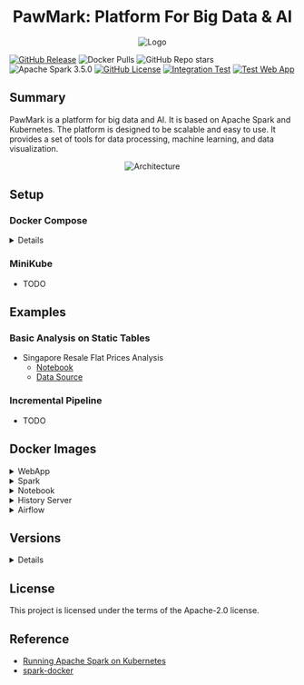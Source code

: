 <h1 align="center">PawMark: Platform For Big Data & AI</h2>

<p align="center">
<img src="resources/images/logo.png" alt="Logo">
</p>


[![GitHub Release](https://img.shields.io/github/v/release/xuwenyihust/DataPulse?include_prereleases&label=Release)](https://github.com/xuwenyihust/DataPulse/releases)
![Docker Pulls](https://img.shields.io/docker/pulls/wenyixu101/webapp?logo=docker)
![GitHub Repo stars](https://img.shields.io/github/stars/xuwenyihust/datapulse)
![Apache Spark 3.5.0](https://img.shields.io/badge/Apache%20Spark-3.5.0-brightgreen?logo=apachespark)
[![GitHub License](https://img.shields.io/github/license/xuwenyihust/Data-Platform?label=License)](https://github.com/xuwenyihust/Data-Platform/blob/main/LICENSE)
[![Integration Test](https://github.com/xuwenyihust/PawMark/actions/workflows/integration-test.yml/badge.svg)](https://github.com/xuwenyihust/PawMark/actions/workflows/integration-test.yml)
[![Test Web App](https://github.com/xuwenyihust/PawMark/actions/workflows/test-webapp.yml/badge.svg)](https://github.com/xuwenyihust/PawMark/actions/workflows/test-webapp.yml)

## Summary
PawMark is a platform for big data and AI. It is based on Apache Spark and Kubernetes. The platform is designed to be scalable and easy to use. It provides a set of tools for data processing, machine learning, and data visualization.

<p align="center">
<img src="resources/images/architecture.jpg" alt="Architecture">
</p>

## Setup

### Docker Compose
<details>
<summary>Details</summary>

- Start [docker-compose](./docker-compose.yml)

  ```bash
  docker-compose up -d
  ```
- Access platform UI
  - http://localhost:5001
- Use notebook
  - Access [http://localhost:8888](http://localhost:8888)
  - Spark session is automatically created
    - Run `spark` in cell to check the spark session
  - Run the following code in the notebook to test the spark session
    ```python
    spark.range(0, 5) \
      .write.format("delta").mode("overwrite").saveAsTable("test")
    ```
- Check the history server
  - Access [http://localhost:18080](http://localhost:18080)
  - Spark application history / progress can be viewed here

- Delta tables
  - Use `/opt/data/delta-table/` as the root directory for delta tables

- Schedule with Airflow
  - Access [http://localhost:8090](http://localhost:8090)
  - Use the default username and password to login
  - Create a new DAG to schedule the spark job
  - Or use the example DAGs in the [`./dags`](./dags/) folder
</details>

### MiniKube
- TODO

## Examples
### Basic Analysis on Static Tables 
- Singapore Resale Flat Prices Analysis
  - [Notebook](./examples/sg-resale-flat-prices/sg-resale-flat-prices-analysis.ipynb)
  - [Data Source](https://beta.data.gov.sg/datasets/d_8b84c4ee58e3cfc0ece0d773c8ca6abc/view)

### Incremental Pipeline
- TODO

## Docker Images
<details>
<summary>WebApp</summary>

[![Build Docker - WebApp](https://github.com/xuwenyihust/DataPulse/actions/workflows/build-docker-webapp.yml/badge.svg)](https://github.com/xuwenyihust/DataPulse/actions/workflows/build-docker-webapp.yml)

- [Dockerfile](./webapp/Dockerfile) 

</details>

<details>
<summary>Spark</summary>

[![Build Docker - Spark](https://github.com/xuwenyihust/DataPulse/actions/workflows/build-docker-spark.yml/badge.svg)](https://github.com/xuwenyihust/DataPulse/actions/workflows/build-docker-spark.yml)

- [Dockerfile](./docker/spark/Dockerfile) 
- Includes
  - Spark
  - Python

</details>

<details>
<summary>Notebook</summary>

[![Build Docker - Notebook](https://github.com/xuwenyihust/DataPulse/actions/workflows/build-docker-notebook.yml/badge.svg)](https://github.com/xuwenyihust/DataPulse/actions/workflows/build-docker-notebook.yml)

- [Dockerfile](./docker/notebook/Dockerfile)
- Includes
  - Jupyter Notebook
  - Spark
  - Google Cloud SDK
  - GCS Connector
  - Pyspark Startup Script
  - Notebook Save Hook Function
</details>

<details>
<summary>History Server</summary>

[![Build Docker - History Server](https://github.com/xuwenyihust/DataPulse/actions/workflows/build-docker-history-server.yml/badge.svg)](https://github.com/xuwenyihust/DataPulse/actions/workflows/build-docker-history-server.yml)

- [Dockerfile](./docker/history-server/Dockerfile) 
- Includes
  - Spark
  - GCS Connector
</details>

<details>
<summary> Airflow </summary>

[![Build Docker - Airflow](https://github.com/xuwenyihust/DataPulse/actions/workflows/build-docker-airflow.yml/badge.svg)](https://github.com/xuwenyihust/DataPulse/actions/workflows/build-docker-airflow.yml)

- [Dockerfile](./docker/airflow/Dockerfile) 
- Includes
  - Python
  - Java
  - pyspark
</details>


## Versions
<details>
<summary>Details</summary>

| Component    | Version |
|--------------|---------|
| Scala        | 2.12    |
| Java         | 17      |
| Python       | 3.11    |
| IPython      | 8.16.1  |
| Apache Spark | 3.5.0   |
| Delta Lake   | 3.0.0   |
| Airflow      | 2.9.1   |
| Postgres     | 13      |
| React        | 18.3.1  |

</details>

## License
This project is licensed under the terms of the Apache-2.0 license.

## Reference
- [Running Apache Spark on Kubernetes](https://medium.com/empathyco/running-apache-spark-on-kubernetes-2e64c73d0bb2)
- [spark-docker](https://github.com/apache/spark-docker)